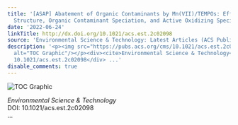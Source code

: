 ```yaml
---
title: '[ASAP] Abatement of Organic Contaminants by Mn(VII)/TEMPOs: Effects of TEMPOs
  Structure, Organic Contaminant Speciation, and Active Oxidizing Species'
date: '2022-06-24'
linkTitle: http://dx.doi.org/10.1021/acs.est.2c02098
source: 'Environmental Science & Technology: Latest Articles (ACS Publications)'
description: '<p><img src="https://pubs.acs.org/cms/10.1021/acs.est.2c02098/asset/images/medium/es2c02098_0009.gif"
  alt="TOC Graphic"/></p><div><cite>Environmental Science & Technology</cite></div><div>DOI:
  10.1021/acs.est.2c02098</div> ...'
disable_comments: true
---
```

<p><img src="https://pubs.acs.org/cms/10.1021/acs.est.2c02098/asset/images/medium/es2c02098_0009.gif" alt="TOC Graphic"/></p><div><cite>Environmental Science & Technology</cite></div><div>DOI: 10.1021/acs.est.2c02098</div> ...